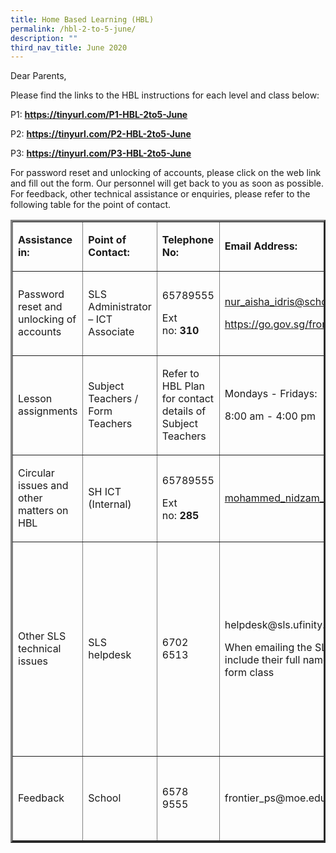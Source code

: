 ```yaml
---
title: Home Based Learning (HBL)
permalink: /hbl-2-to-5-june/
description: ""
third_nav_title: June 2020
---
```

<p>Dear Parents,</p>
<p>Please find the links to the HBL instructions for each level and class below:</p>
<p>P1:&nbsp;<a href="https://tinyurl.com/P1-HBL-2to5-June" target="_blank" rel="noopener"><strong>https://tinyurl.com/P1-HBL-2to5-June</strong></a></p>
<p>P2:&nbsp;<a href="https://tinyurl.com/P2-HBL-2to5-June" target="_blank" rel="noopener"><strong>https://tinyurl.com/P2-HBL-2to5-June</strong></a></p>
<p>P3:&nbsp;<a href="https://tinyurl.com/P3-HBL-2to5-June" target="_blank" rel="noopener"><strong>https://tinyurl.com/P3-HBL-2to5-June</strong></a></p>
<p>For password reset and unlocking of accounts, please click on the web link and fill out the form. Our personnel will get back to you as soon as possible. For feedback, other technical assistance or enquiries, please refer to the following table for the point of contact.</p>
<table border="3">
<tbody>
<tr>
<td colspan="2">
<p><strong>Assistance in:</strong></p>
</td>
<td>
<p><strong>Point of Contact:</strong></p>
</td>
<td>
<p><strong>Telephone No:</strong></p>
</td>
<td colspan="2">
<p><strong>Email Address:</strong></p>
</td>
<td>
<p><strong>Operating Hours:</strong></p>
</td>
</tr>
<tr>
<td colspan="2">
<p>Password reset and unlocking of accounts</p>
</td>
<td>
<p>SLS Administrator &ndash; ICT Associate</p>
</td>
<td>
<p>65789555</p>
<p>Ext no:&nbsp;<strong>310</strong></p>
</td>
<td colspan="2">
<p><a href="mailto:nur_aisha_idris@schools.gov.sg">nur_aisha_idris@schools.gov.sg</a></p>
<p><a href="https://go.gov.sg/frontier-formsg">https://go.gov.sg/frontier-formsg</a></p>
</td>
<td>
<p>Mondays - Fridays:</p>
<p>8:00 am - 4:00 pm</p>
</td>
</tr>
<tr>
<td colspan="2">
<p>Lesson assignments</p>
</td>
<td>
<p>Subject Teachers / Form Teachers</p>
</td>
<td colspan="2">
<p>Refer to HBL Plan for contact details of Subject Teachers</p>
</td>
<td>
<p>Mondays - Fridays:</p>
<p>8:00 am - 4:00 pm</p>
</td>
</tr>
<tr>
<td colspan="2">
<p>Circular issues and other matters on HBL</p>
</td>
<td>
<p>SH ICT (Internal)</p>
</td>
<td>
<p>65789555</p>
<p>Ext no:&nbsp;<strong>285</strong></p>
</td>
<td colspan="2">
<p><a href="mailto:mohammed_nidzam_zakariah@schools.gov.sg">mohammed_nidzam_zakariah@schools.gov.sg</a></p>
</td>
<td>
<p>Mondays - Fridays:</p>
<p>8:00 am - 4:00 pm</p>
</td>
</tr>
<tr>
<td colspan="2">
<p>Other SLS technical issues</p>
</td>
<td>
<p>SLS helpdesk</p>
</td>
<td>
<p>6702 6513</p>
</td>
<td colspan="2">
<p>helpdesk@sls.ufinity.com</p>
<p>When emailing the SLS Helpdesk, they should include their full name, name of school and form class</p>
</td>
<td>
<p>Mondays - Fridays:</p>
<p>4:00 pm - 9:00 pm</p>
<p>Saturdays:</p>
<p>9:00 am - 9:00 pm</p>
<p>*Closed on Sundays &amp; Public Holidays</p>
</td>
</tr>
<tr>
<td colspan="2">
<p>Feedback</p>
</td>
<td>
<p>School</p>
</td>
<td>
<p>6578 9555</p>
</td>
<td colspan="2">
<p>frontier_ps@moe.edu.sg</p>
</td>
<td>
<p>Mondays - Fridays:</p>
<p>8:00 am - 5:00 pm</p>
</td>
</tr>
</tbody>
</table>